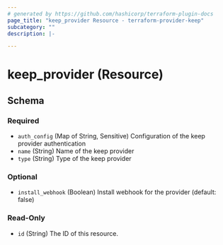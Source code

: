 ```yaml
---
# generated by https://github.com/hashicorp/terraform-plugin-docs
page_title: "keep_provider Resource - terraform-provider-keep"
subcategory: ""
description: |-

---
```


# keep_provider (Resource)





<!-- schema generated by tfplugindocs -->
## Schema

### Required

- `auth_config` (Map of String, Sensitive) Configuration of the keep provider authentication
- `name` (String) Name of the keep provider
- `type` (String) Type of the keep provider

### Optional

- `install_webhook` (Boolean) Install webhook for the provider (default: false)

### Read-Only

- `id` (String) The ID of this resource.
